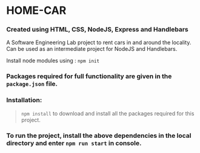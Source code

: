 # HOME-CAR
### Created using HTML, CSS, NodeJS, Express and Handlebars
A Software Engineering Lab project to rent cars in and around the locality.
Can be used as an intermediate project for NodeJS and Handlebars.

Install node modules using :
`npm init`

### Packages required for full functionality are given in the `package.json` file.

### Installation:
>`npm install` to download and install all the packages required for this project.


### To run the project, install the above dependencies in the local directory and enter `npm run start` in console.
